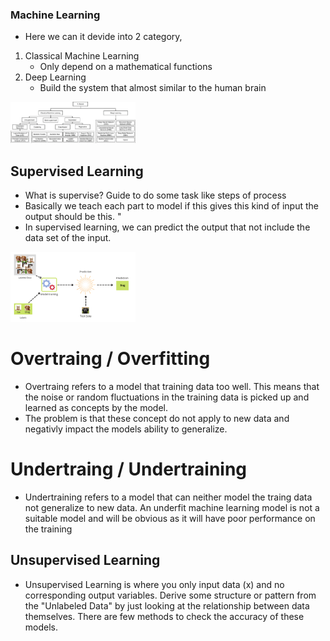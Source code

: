 ### Machine Learning
- Here we can it devide into 2 category, 
1. Classical Machine Learning
    - Only depend on a mathematical functions
2. Deep Learning
    - Build the system that almost similar to the human brain

<img src="IMG/machinelearning-devide-into-other-2-parts.png" alt="machinelearning-devide-into-other-2-parts" width="200px">

## Supervised Learning
- What is supervise? Guide to do some task like steps of process
- Basically we teach each part to model if this gives this kind of input the output should be this. "
- In supervised learning, we can predict the output that not include the data set of the input.

<img src="IMG/prediction-of-image-using-machinelearning.png" alt="prediction-of-image-using-machinelearning" width=200px>

# Overtraing / Overfitting
- Overtraing refers to a model that training data too well. This means that the noise or random fluctuations in the training data is picked up and learned as concepts by the model. 
- The problem is that these concept do not apply to new data and negativly impact the models ability to generalize. 
# Undertraing / Undertraining
- Undertraining refers to a model that can neither model the traing data not generalize to new data. An underfit machine learning model is not a suitable model and will be obvious as it will have poor performance on the training

## Unsupervised Learning
- Unsupervised Learning is where you only input data (x) and no corresponding output variables. Derive some structure or pattern from the "Unlabeled Data" by just looking at the relationship between data themselves. There are few methods to check the accuracy of these models.